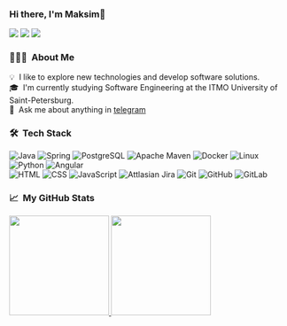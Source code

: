 ### Hi there, I'm Maksim👋 

<p>
<a href="mailto:mo.vasilev30@gmail.com"><img src="https://img.shields.io/badge/-mo.vasilev30@gmail.com-D14836?style=flat&logo=Gmail&logoColor=white"/></a>
<a href="https://t.me/bball_30"><img src="https://img.shields.io/badge/-@bball_30-26A5E4?style=flat&logo=Telegram&logoColor=white"/></a>
<a href="https://vk.com/bball_30"><img src="https://img.shields.io/badge/-Максим Васильев-0077FF?style=flat&logo=Vk&logoColor=white"/></a>
</p>

### 👨🏻‍💻 &nbsp;About Me

💡 &nbsp;I like to explore new technologies and develop software solutions.\
🎓 &nbsp;I'm currently studying Software Engineering at the ITMO University of Saint-Petersburg.\
💬 &nbsp;Ask me about anything in [telegram](https://t.me/bball_30)

### 🛠 &nbsp;Tech Stack

![Java](https://img.shields.io/badge/-Java-05122A?style=flat&logo=Java&logoColor=FFA518)
![Spring](https://img.shields.io/badge/-Spring-05122A?style=flat&logo=spring)
![PostgreSQL](https://img.shields.io/badge/-Postgresql-05122A?style=flat&logo=Postgresql)
![Apache Maven](https://img.shields.io/badge/-Apache%20Maven-05122A?style=flat&logo=Apache%20Maven)
![Docker](https://img.shields.io/badge/-Docker-05122A?style=flat&logo=Docker)
![Linux](https://img.shields.io/badge/-Linux-05122A?style=flat&logo=linux)
![Python](https://img.shields.io/badge/-Python-05122A?style=flat&logo=python)
![Angular](https://img.shields.io/badge/-Angular-05122A?style=flat&logo=Angular)\
![HTML](https://img.shields.io/badge/-HTML-05122A?style=flat&logo=HTML5)
![CSS](https://img.shields.io/badge/-CSS-05122A?style=flat&logo=CSS3&logoColor=1572B6)
![JavaScript](https://img.shields.io/badge/-JavaScript-05122A?style=flat&logo=javascript)
![Attlasian Jira](https://img.shields.io/badge/-Attlasian%20Jira-05122A?style=flat&logo=atlassian)
![Git](https://img.shields.io/badge/-Git-05122A?style=flat&logo=git)
![GitHub](https://img.shields.io/badge/-GitHub-05122A?style=flat&logo=github)
![GitLab](https://img.shields.io/badge/-GitLab-05122A?style=flat&logo=Gitlab)

### 📈 &nbsp;My GitHub Stats

<p>
<a href="https://github.com/bulat3103">
  <img height="180em" src="https://github-readme-stats-eight-theta.vercel.app/api?username=bball30&show_icons=true&theme=algolia&include_all_commits=true&count_private=true"/>
  <img height="180em" src="https://github-readme-stats-eight-theta.vercel.app/api/top-langs/?username=bball30&layout=compact&langs_count=8&theme=algolia"/>
</a>
</p>
